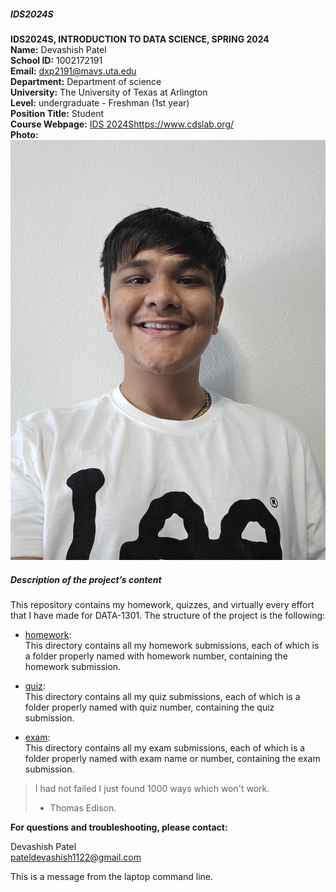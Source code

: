 ##### IDS2024S

  **IDS2024S, INTRODUCTION TO DATA SCIENCE, SPRING 2024**       
**Name:** Devashish Patel  
**School ID:** 1002172191  
**Email:** dxp2191@mavs.uta.edu  
**Department:** Department of science  
**University:** The University of Texas at Arlington  
**Level:** undergraduate  - Freshman (1st year)  
**Position Title:** Student  
**Course Webpage:** [IDS 2024S](https://www.cdslab.org/)https://www.cdslab.org/  
**Photo:**  ![Photo of Devashish Patel](20230816_160924.jpg)

#####  Description of the project’s content  
This repository contains my homework, quizzes, and virtually every effort that I have made for DATA-1301. The structure of the project is the following:

 + [homework](./hw):  
This directory contains all my homework submissions, each of which is a folder properly named with homework number, containing the homework submission.

 + [quiz](./quiz):   
This directory contains all my quiz submissions, each of which is a folder properly named with quiz number, containing the quiz submission.

 +  [exam](./exam):   
This directory contains all my exam submissions, each of which is a folder properly named with exam name or number, containing the exam submission.

> I had not failed I just found 1000 ways which won't work.  
> - Thomas Edison.

**For questions and troubleshooting, please contact:**   

Devashish Patel  
pateldevashish1122@gmail.com  

This is a message from the laptop command line.
 
